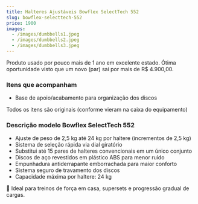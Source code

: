 ```yaml
---
title: Halteres Ajustáveis Bowflex SelectTech 552
slug: bowflex-selecttech-552
price: 1900
images:
  - /images/dumbbells1.jpeg
  - /images/dumbbells2.jpeg
  - /images/dumbbells3.jpeg
---
```


Produto usado por pouco mais de 1 ano em excelente estado. Ótima oportunidade visto que um novo (par) sai por mais de R$ 4.900,00.

### Itens que acompanham
- Base de apoio/acabamento para organização dos discos

Todos os itens são originais (conforme vieram na caixa do equipamento)

### Descrição modelo Bowflex SelectTech 552

- Ajuste de peso de 2,5 kg até 24 kg por haltere (incrementos de 2,5 kg)
- Sistema de seleção rápida via dial giratório
- Substitui até 15 pares de halteres convencionais em um único conjunto
- Discos de aço revestidos em plástico ABS para menor ruído
- Empunhadura antiderrapante emborrachada para maior conforto
- Sistema seguro de travamento dos discos
- Capacidade máxima por haltere: 24 kg

💪 Ideal para treinos de força em casa, supersets e progressão gradual de cargas.
